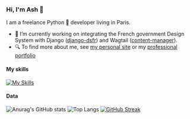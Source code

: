 ### Hi, I'm Ash 👋
I am a freelance Python 🐍 developer living in Paris.

- 🔭 I’m currently working on integrating the French government Design System with Django ([django-dsfr](https://github.com/numerique-gouv/django-dsfr)) and Wagtail ([content-manager](https://github.com/numerique-gouv/content-manager)). 
- 🔍 To find more about me, see [my personal site](https://ash.bzh) or my [professional portfolio](https://boissel.dev)

#### My skills
[![My Skills](https://skillicons.dev/icons?i=python,django,,html,css,js)](https://skillicons.dev)

#### Data
![Anurag's GitHub stats](https://github-readme-stats.vercel.app/api?username=ash-crow&hide=stars&show_icons=true&count_private=true&layout=compac)
![Top Langs](https://github-readme-stats.vercel.app/api/top-langs/?username=ash-crow&size_weight=0.5&count_weight=0.5&layout=compact)
[![GitHub Streak](https://streak-stats.demolab.com?user=Ash-Crow&theme=transparent&date_format=n%2Fj%5B%2FY%5D)](https://git.io/streak-stats)

<!--
**Ash-Crow/Ash-Crow** is a ✨ _special_ ✨ repository because its `README.md` (this file) appears on your GitHub profile.

Here are some ideas to get you started:

- 🔭 I’m currently working on ...
- 🌱 I’m currently learning ...
- 👯 I’m looking to collaborate on ...
- 🤔 I’m looking for help with ...
- 💬 Ask me about ...
- 📫 How to reach me: ...
- 😄 Pronouns: ...
- ⚡ Fun fact: ...

Further inspiration https://raw.githubusercontent.com/zhaolinlau/zhaolinlau/main/README.md
-->
